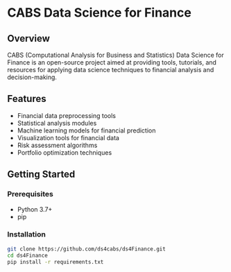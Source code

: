 # CABS Data Science for Finance

## Overview

CABS (Computational Analysis for Business and Statistics) Data Science for Finance is an open-source project aimed at providing tools, tutorials, and resources for applying data science techniques to financial analysis and decision-making.

## Features

- Financial data preprocessing tools
- Statistical analysis modules
- Machine learning models for financial prediction
- Visualization tools for financial data
- Risk assessment algorithms
- Portfolio optimization techniques

## Getting Started

### Prerequisites

- Python 3.7+
- pip

### Installation

```bash
git clone https://github.com/ds4cabs/ds4Finance.git
cd ds4Finance
pip install -r requirements.txt
